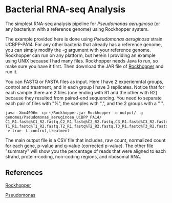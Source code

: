 # Bacterial RNA-seq Analysis
The simplest RNA-seq analysis pipeline for *Pseudomonas aeruginosa* (or any bacterium with a reference genome) using Rockhopper system.

The example provided here is done using *Pseudomonas aeruginosa* strain UCBPP-PA14. For any other bacteria that already has a reference genome, you can simply modify the -g argument with your reference genome.
Rockhopper can run on any platform, but herein I providing an example using UNIX because I had many files. Rockhopper needs Java to run, so make sure you have it first. Then download the JAR file of [Rockhopper]( https://cs.wellesley.edu/~btjaden/Rockhopper/download.html) and run it.

You can FASTQ or FASTA files as input. Here I have 2 experiemntal groups, control and treatment, and in each group I have 3 replicates. Notice that for each sample there are 2 files (one ending with R1 and the other with R2) because they resulted from paired-end sequencing. You need to separate each pair of files with "%", the samples with ",", and the 2 groups with a " ".

```
java -Xmx4096m -cp ~/Rockhopper.jar Rockhopper -o output/ -g genomes/Pseudomonas_aeruginosa_UCBPP_PA14/ C1_R1.fastq%C1_R2.fastq,C2_R1.fastq%C2_R2.fastq,C3_R1.fastq%C3_R2.fastq T1_R1.fastq%T1_R2.fastq,T2_R1.fastq%T2_R2.fastq,T3_R1.fastq%T3_R2.fastq -v true -L control,treatment
```

The main output file is a CSV file that includes, raw count, normalized count for each gene, p-value and q-value (corrected p-value). The other file "summary" will show you the percentage of reads that were aligned to each strand, protein-coding, non-coding regions, and ribosomal RNA.

## References
[Rockhopper](https://cs.wellesley.edu/~btjaden/Rockhopper/index.html)

[Pseudomonas](http://www.pseudomonas.com/)
